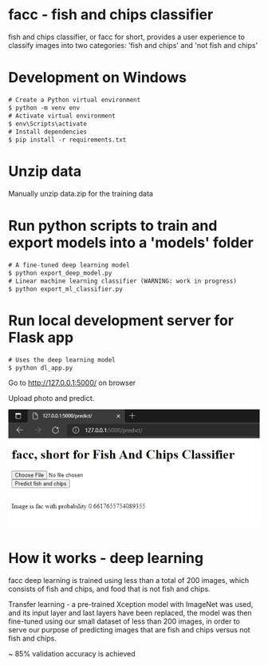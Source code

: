 # facc - fish and chips classifier

fish and chips classifier, or facc for short, provides a user experience to classify images into two categories: 'fish and chips' and 'not fish and chips'

# Development on Windows

```shell
# Create a Python virtual environment
$ python -m venv env
# Activate virtual environment
$ env\Scripts\activate
# Install dependencies
$ pip install -r requirements.txt
```

# Unzip data
Manually unzip data.zip for the training data

# Run python scripts to train and export models into a 'models' folder

```shell
# A fine-tuned deep learning model
$ python export_deep_model.py
# Linear machine learning classifier (WARNING: work in progress)
$ python export_ml_classifier.py
```

# Run local development server for Flask app

```shell
# Uses the deep learning model
$ python dl_app.py
```

Go to http://127.0.0.1:5000/ on browser

Upload photo and predict.

![Screenshot 1](screenshots/1.png)

# How it works - deep learning

facc deep learning is trained using less than a total of 200 images, which consists of fish and chips, and food that is not fish and chips.

Transfer learning - a pre-trained Xception model with ImageNet was used, and its input layer and last layers have been replaced, the model was then fine-tuned using our small dataset of less than 200 images, in order to serve our purpose of predicting images that are fish and chips versus not fish and chips.

~ 85% validation accuracy is achieved
